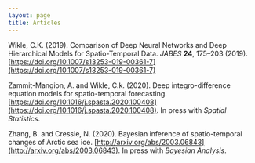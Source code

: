 ```yaml
---
layout: page
title: Articles
---
```


Wikle, C.K. (2019). Comparison of Deep Neural Networks and Deep Hierarchical Models for Spatio-Temporal Data. *JABES* **24**, 175–203 (2019). [https://doi.org/10.1007/s13253-019-00361-7](https://doi.org/10.1007/s13253-019-00361-7)  

Zammit-Mangion, A. and Wikle, C.k. (2020). Deep integro-difference equation models for spatio-temporal forecasting. [https://doi.org/10.1016/j.spasta.2020.100408](https://doi.org/10.1016/j.spasta.2020.100408). In press with *Spatial Statistics*.  

Zhang, B. and Cressie, N. (2020). Bayesian inference of spatio-temporal changes of Arctic sea ice. [http://arxiv.org/abs/2003.06843](http://arxiv.org/abs/2003.06843). In press with *Bayesian Analysis*.  
